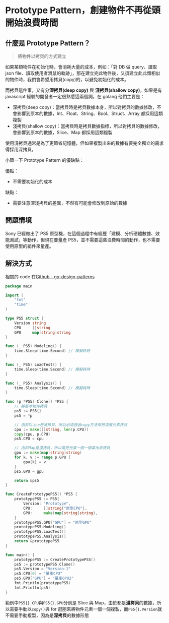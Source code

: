 # Prototype Pattern，創建物件不再從頭開始浪費時間

## 什麼是 Prototype Pattern？

> 將物件以拷貝的方式建立

如果某類物件在初始化時，會消耗大量的成本，例如：「對 DB 做 query、讀取 json file、讀取使用者滑鼠的軌跡」，那在建立完此物件後，又須建立此此類相似的物件時，我們會希望用拷貝(copy)的，以避免初始化的成本。

而拷貝這件事，又有分**深拷貝(deep copy)** 與 **淺拷貝(shallow copy)**，如果是有 javascript 經驗的開發者一定很熟悉這兩個詞，在 golang 他們主要是：

- 深拷貝(deep copy)：當拷貝時是拷貝數據本身，所以對拷貝的數據修改，不會影響到原本的數據，Int、Float、String、Bool、Struct、Array 都採用這類複製
- 淺拷貝(shallow copy)：當拷貝時是拷貝數據指標，所以對拷貝的數據修改，會影響到原本的數據，Slice、Map 都採用這類複製

使用淺拷貝通常是為了更節省記憶體，但如果複製出來的數據有要完全獨立的需求得採用深拷貝，

小節一下 Prototype Pattern 的優缺點：

優點：

- 不需要初始化的成本

缺點：

- 需要注意深淺拷貝的差異，不然有可能會修改到原始的數據

## 問題情境

Sony 已經做出了 PS5 原型機，在這個過程中有經歷「建模、分析硬體數據、效能測試」等動作，但現在要量產 PS5，並不需要這些浪費時間的動作，也不需要使用原型的組件來量產。

## 解決方式

相關的 code 在[Github - go-design-patterns](https://github.com/superj80820/go-design-patterns)

```go
package main

import (
	"fmt"
	"time"
)

type PS5 struct {
	Version string
	CPU     []string
	GPU     map[string]string
}

func (_ PS5) Modeling() {
	time.Sleep(time.Second) // 模擬耗時
}

func (_ PS5) LoadTest() {
	time.Sleep(time.Second) // 模擬耗時
}

func (_ PS5) Analysis() {
	time.Sleep(time.Second) // 模擬耗時
}

func (p *PS5) Clone() *PS5 {
	// 將基本物件拷貝
	ps5 := PS5{}
	ps5 = *p

	// 由於Slice是淺拷貝，所以必須透過copy方法來把深層元素拷貝
	cpu := make([]string, len(p.CPU))
	copy(cpu, p.CPU)
	ps5.CPU = cpu

	// 由於Map是淺拷貝，所以需把元素一個一個拿出來拷貝
	gpu := make(map[string]string)
	for k, v := range p.GPU {
		gpu[k] = v
	}
	ps5.GPU = gpu

	return &ps5
}

func CreatePrototypePS5() *PS5 {
	prototypePS5 := PS5{
		Version: "Prototype",
		CPU:     []string{"原型CPU"},
		GPU:     make(map[string]string),
	}
	prototypePS5.GPU["GPU"] = "原型GPU"
	prototypePS5.Modeling()
	prototypePS5.LoadTest()
	prototypePS5.Analysis()
	return &prototypePS5
}

func main() {
	prototypePS5 := CreatePrototypePS5()
	ps5 := prototypePS5.Clone()
	ps5.Version = "Version-1"
	ps5.CPU[0] = "量產CPU"
	ps5.GPU["GPU"] = "量產GPU2"
	fmt.Println(prototypePS5)
	fmt.Println(ps5)
}
```

範例中`PS5{}.CPU`與`PS5{}.GPU`分別是 Slice 與 Map，由於都是**淺拷貝**的數據，所以需要手動以`copy()`與 for 迴圈來將物件元素一個一個複製，而`PS5{}.Version`就不需要手動複製，因為是**深拷貝**的數據形態
